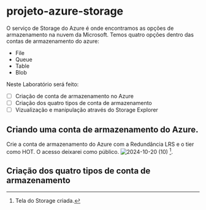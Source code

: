 # projeto-azure-storage

O serviço de Storage do Azure é onde encontramos as opções de armazenamento na nuvem da Microsoft.
Temos quatro opções dentro das contas de armazenamento do azure:
* File
* Queue
* Table
* Blob

Neste Laboratório será feito:
- [ ] Criação de conta de armazenamento no Azure
- [ ] Criação dos quatro tipos de conta de armazenamento
- [ ] Vizualização e manipulação através do Storage Explorer

## Criando uma conta de armazenamento do Azure.
Crie a conta de armazenamento do Azure com a Redundância LRS e o tier como HOT.
O acesso deixarei como público.
![2024-10-20 (10)](https://github.com/user-attachments/assets/96da7cc3-99a9-4bb0-aad4-dbd1d01e097f) [^1].
[^1]: Tela do Storage criada.

## Criação dos quatro tipos de conta de armazenamento
